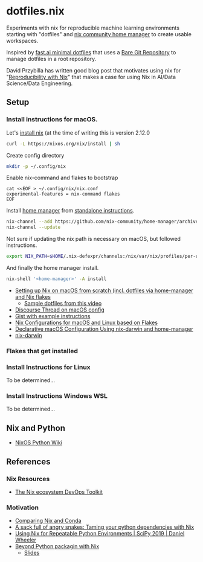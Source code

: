 # dotfiles.nix

Experiments with nix for reproducible machine learning environments starting with "dotfiles" and [nix community home manager](https://github.com/nix-community/home-manager) to create usable workspaces.

Inspired by [fast.ai minimal dotfiles](https://github.com/fastai/dotfiles) that uses a [Bare Git Repository](https://www.atlassian.com/git/tutorials/dotfiles) to manage dotfiles in a root repository.

David Przybilla has written good blog post that motivates using nix for "[Reproducibility with Nix](https://blog.devgenius.io/reproducibility-with-nix-991ad466c92e)" that makes a case for using Nix in AI/Data Science/Data Engineering. 

## Setup

### Install instructions for macOS.

Let's [install nix](https://nixos.org/manual/nix/stable/installation/installing-binary.html#macos-installation) (at the time of writing this is version 2.12.0

```bash
curl -L https://nixos.org/nix/install | sh
```

Create config directory

```bash
mkdir -p ~/.config/nix
```

Enable nix-command and flakes to bootstrap

```
cat <<EOF > ~/.config/nix/nix.conf
experimental-features = nix-command flakes
EOF
```

Install [home manager](https://github.com/nix-community/home-manager) from [standalone instructions](https://nix-community.github.io/home-manager/index.html#sec-install-standalone).

```bash
nix-channel --add https://github.com/nix-community/home-manager/archive/release-22.11.tar.gz home-manager
nix-channel --update
```

Not sure if updating the nix path is necessary on macOS, but followed instructions.
```bash
export NIX_PATH=$HOME/.nix-defexpr/channels:/nix/var/nix/profiles/per-user/root/channels${NIX_PATH:+:$NIX_PATH}
```

And finally the home manager install.
```bash
nix-shell '<home-manager>' -A install
```


- [Setting up Nix on macOS from scratch (incl. dotfiles via home-manager and Nix flakes](https://youtu.be/1dzgVkgQ5mE)
  - [Sample dotfiles from this video](https://github.com/schickling/dotfiles)
- [Discourse Thread on macOS config](https://discourse.nixos.org/t/simple-workable-config-for-m1-macbook-pro-monterey-12-0-1-with-nix-flakes-nix-darwin-and-home-manager/16834)
- [Gist with example instructions](https://gist.github.com/jmatsushita/5c50ef14b4b96cb24ae5268dab613050)
- [Nix Configurations for macOS and Linux based on Flakes](https://github.com/malob/nixpkgs)
- [Declarative macOS Configuration Using nix-darwin and home-manager](https://xyno.space/post/nix-darwin-introduction)
- [nix-darwin](https://github.com/LnL7/nix-darwin)

### Flakes that get installed

### Install Instructions for Linux

To be determined...

### Install Instructions Windows WSL

To be determined...

## Nix and Python

- [NixOS Python Wiki](https://nixos.wiki/wiki/Python)

## References

### Nix Resources

- [The Nix ecosystem DevOps Toolkit](https://nix.dev)

### Motivation

- [Comparing Nix and Conda](https://discourse.nixos.org/t/comparing-nix-and-conda/11366/37)
- [A sack full of angry snakes: Taming your python dependencies with Nix](https://youtu.be/8ng4v1g5q7s)
- [Using Nix for Repeatable Python Environments | SciPy 2019 | Daniel Wheeler](https://youtu.be/USDbjmxEZ_I)
- [Beyond Python packagin with Nix](https://youtu.be/Vnq6ngcqJAg)
  - [Slides](https://datakurre.github.io/pyconpl19/slides.pdf)
